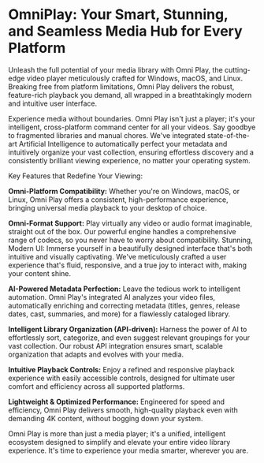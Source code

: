 # OmniPlay: Your Smart, Stunning, and Seamless Media Hub for Every Platform

Unleash the full potential of your media library with Omni Play, the cutting-edge video player meticulously crafted for Windows, macOS, and Linux. Breaking free from platform limitations, Omni Play delivers the robust, feature-rich playback you demand, all wrapped in a breathtakingly modern and intuitive user interface.

Experience media without boundaries. Omni Play isn't just a player; it's your intelligent, cross-platform command center for all your videos. Say goodbye to fragmented libraries and manual chores. We've integrated state-of-the-art Artificial Intelligence to automatically perfect your metadata and intuitively organize your vast collection, ensuring effortless discovery and a consistently brilliant viewing experience, no matter your operating system.

Key Features that Redefine Your Viewing:

**Omni-Platform Compatibility:** Whether you're on Windows, macOS, or Linux, Omni Play offers a consistent, high-performance experience, bringing universal media playback to your desktop of choice.

**Omni-Format Support:** Play virtually any video or audio format imaginable, straight out of the box. Our powerful engine handles a comprehensive range of codecs, so you never have to worry about compatibility.
Stunning, Modern UI: Immerse yourself in a beautifully designed interface that's both intuitive and visually captivating. We've meticulously crafted a user experience that's fluid, responsive, and a true joy to interact with, making your content shine.

**AI-Powered Metadata Perfection:** Leave the tedious work to intelligent automation. Omni Play's integrated AI analyzes your video files, automatically enriching and correcting metadata (titles, genres, release dates, cast, summaries, and more) for a flawlessly cataloged library.

**Intelligent Library Organization (API-driven):** Harness the power of AI to effortlessly sort, categorize, and even suggest relevant groupings for your vast collection. Our robust API integration ensures smart, scalable organization that adapts and evolves with your media.

**Intuitive Playback Controls:** Enjoy a refined and responsive playback experience with easily accessible controls, designed for ultimate user comfort and efficiency across all supported platforms.

**Lightweight & Optimized Performance:** Engineered for speed and efficiency, Omni Play delivers smooth, high-quality playback even with demanding 4K content, without bogging down your system.

Omni Play is more than just a media player; it's a unified, intelligent ecosystem designed to simplify and elevate your entire video library experience. It's time to experience your media smarter, wherever you are.
